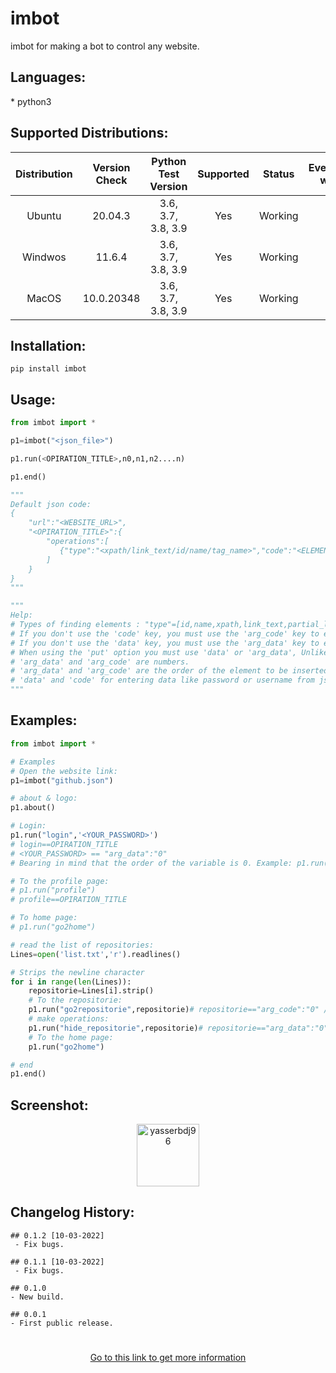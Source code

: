 <h1>imbot</h1>

<p>imbot for making a bot to control any website.</p>

<h2>Languages:</h2>
* python3

<h2>Supported Distributions:</h2>

| Distribution | Version Check     | Python Test Version | Supported | Status  | Everything works |
| :----------: | :---------------: | :-----------------: | :-------: | :----:  | :--------------: |
| Ubuntu       | 20.04.3           | 3.6, 3.7, 3.8, 3.9  | Yes       | Working | Yes              |
| Windwos      | 11.6.4            | 3.6, 3.7, 3.8, 3.9  | Yes       | Working | Yes              |
| MacOS        | 10.0.20348        | 3.6, 3.7, 3.8, 3.9  | Yes       | Working | Yes              |

<h2>Installation:</h2>

```
pip install imbot
```

<h2>Usage:</h2>

```python
from imbot import *

p1=imbot("<json_file>")

p1.run(<OPIRATION_TITLE>,n0,n1,n2....n)

p1.end()

"""
Default json code:
{
    "url":"<WEBSITE_URL>",
    "<OPIRATION_TITLE>":{
        "operations":[
           {"type":"<xpath/link_text/id/name/tag_name>","code":"<ELEMENT_CODE>","arg_code":"[n]","opt":"<click/put>","arg_data":"[n]","data":"<YOUR_DATA>"}
        ]
    }
}
"""

"""
Help:
# Types of finding elements : "type"=[id,name,xpath,link_text,partial_link_text,tag_name,class_name,css_selector]
# If you don't use the 'code' key, you must use the 'arg_code' key to enter data from your script.
# If you don't use the 'data' key, you must use the 'arg_data' key to enter data from your script.
# When using the 'put' option you must use 'data' or 'arg_data', Unlike the "click" option.
# 'arg_data' and 'arg_code' are numbers.
# 'arg_data' and 'arg_code' are the order of the element to be inserted from the list. //Example: p1.run(<OPIRATION_TITLE>,n0,n1,n2....n)
# 'data' and 'code' for entering data like password or username from json file (this is a common option if the variables you want to use are static).
"""
```

<h2>Examples:</h2>

```python
from imbot import *

# Examples
# Open the website link:
p1=imbot("github.json")

# about & logo:
p1.about()

# Login:
p1.run("login",'<YOUR_PASSWORD>')
# login==OPIRATION_TITLE
# <YOUR_PASSWORD> == "arg_data":"0" 
# Bearing in mind that the order of the variable is 0. Example: p1.run(<OPIRATION_TITLE>,n0,n1,n2....n)

# To the profile page:
# p1.run("profile")
# profile==OPIRATION_TITLE

# To home page:
# p1.run("go2home")

# read the list of repositories:
Lines=open('list.txt','r').readlines()

# Strips the newline character
for i in range(len(Lines)):
    repositorie=Lines[i].strip()
    # To the repositorie:
    p1.run("go2repositorie",repositorie)# repositorie=="arg_code":"0" //Bearing in mind that the order of the variable is 0
    # make operations:
    p1.run("hide_repositorie",repositorie)# repositorie=="arg_data":"0" //Bearing in mind that the order of the variable is 0
    # To the home page:
    p1.run("go2home")

# end
p1.end()
```

<h2>Screenshot:</h2>

<div align="center">
    <a href="https://raw.githubusercontent.com/yasserbdj96/imbot/main/screenshot/screenshot_1.png">
        <img alt="yasserbdj96" height="100" src="https://raw.githubusercontent.com/yasserbdj96/imbot/main/screenshot/screenshot_1.png">
    </a>
</div>

<h2>Changelog History:</h2>

```
## 0.1.2 [10-03-2022]
 - Fix bugs.

## 0.1.1 [10-03-2022]
 - Fix bugs.

## 0.1.0
- New build.

## 0.0.1
- First public release.
```

<h1></h1> 

<div align="center">
    <a href="http://yasserbdj96.github.io/">Go to this link to get more information</a>
    <br>
    <a href="https://github.com/yasserbdj96/imbot" align="center">
        <img align="center"  alt="" src="https://visitor-badge.laobi.icu/badge?page_id=yasserbdj96.imbot">
    </a>
</div>